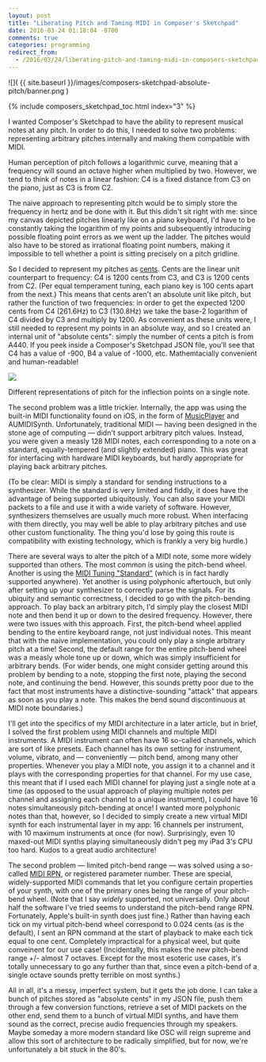 ```yaml
---
layout: post
title: "Liberating Pitch and Taming MIDI in Composer's Sketchpad"
date: 2016-03-24 01:18:04 -0700
comments: true
categories: programming
redirect_from:
  - /2016/03/24/liberating-pitch-and-taming-midi-in-composers-sketchpad
---
```


![]( {{ site.baseurl }}/images/composers-sketchpad-absolute-pitch/banner.png )

{% include composers_sketchpad_toc.html index="3" %}

I wanted Composer's Sketchpad to have the ability to represent musical notes at any pitch. In order to do this, I needed to solve two problems: representing arbitrary pitches internally and making them compatible with MIDI.

<!--more-->

Human perception of pitch follows a logarithmic curve, meaning that a frequency will sound an octave higher when multiplied by two. However, we tend to think of notes in a linear fashion: C4 is a fixed distance from C3 on the piano, just as C3 is from C2.

The naive approach to representing pitch would be to simply store the frequency in hertz and be done with it. But this didn't sit right with me: since my canvas depicted pitches linearly like on a piano keyboard, I'd have to be constantly taking the logarithm of my points and subsequently introducing possible floating point errors as we went up the ladder. The pitches would also have to be stored as irrational floating point numbers, making it impossible to tell whether a point is sitting precisely on a pitch gridline.

So I decided to represent my pitches as [cents][cents]. Cents are the linear unit counterpart to frequency: C4 is 1200 cents from C3, and C3 is 1200 cents from C2. (Per equal temperament tuning, each piano key is 100 cents apart from the next.) This means that cents aren't an absolute unit like pitch, but rather the function of two frequencies: in order to get the expected 1200 cents from C4 (261.6Hz) to C3 (130.8Hz) we take the base-2 logarithm of C4 divided by C3 and multiply by 1200. As convenient as these units were, I still needed to represent my points in an absolute way, and so I created an internal unit of "absolute cents": simply the number of cents a pitch is from A440. If you peek inside a Composer's Sketchpad JSON file, you'll see that C4 has a value of -900, B4 a value of -1000, etc. Mathemtacially convenient and human-readable!

<div class="caption">
<img src="{{ site.baseurl }}/images/composers-sketchpad-absolute-pitch/cents.png">
<p>Different representations of pitch for the inflection points on a single note.</p>
</div>

The second problem was a little trickier. Internally, the app was using the built-in MIDI functionality found on iOS, in the form of [MusicPlayer][musicplayer] and AUMIDISynth. Unfortunately, traditional MIDI — having been designed in the stone age of computing — didn't support arbitrary pitch values. Instead, you were given a measly 128 MIDI notes, each corresponding to a note on a standard, equally-tempered (and slightly extended) piano. This was great for interfacing with hardware MIDI keyboards, but hardly appropriate for playing back arbitrary pitches.

(To be clear: MIDI is simply a standard for sending instructions to a synthesizer. While the standard is very limited and fiddly, it does have the advantage of being supported ubiquitously. You can also save your MIDI packets to a file and use it with a wide variety of software. However, synthesizers themselves are usually much more robust. When interfacing with them directly, you may well be able to play arbitrary pitches and use other custom functionality. The thing you'd lose by going this route is compatibility with existing technology, which is frankly a very big hurdle.)

There are several ways to alter the pitch of a MIDI note, some more widely supported than others. The most common is using the pitch-bend wheel. Another is using the [MIDI Tuning "Standard"][midi_tuning_standard] (which is in fact hardly supported anywhere). Yet another is using polyphonic aftertouch, but only after setting up your synthesizer to correctly parse the signals. For its ubiquity and semantic correctness, I decided to go with the pitch-bending approach. To play back an arbitrary pitch, I'd simply play the closest MIDI note and then bend it up or down to the desired frequency. However, there were two issues with this approach. First, the pitch-bend wheel applied bending to the entire keyboard range, not just individual notes. This meant that with the naive implementation, you could only play a single arbitrary pitch at a time! Second, the default range for the entire pitch-bend wheel was a measly whole tone up or down, which was simply insufficient for arbitrary bends. (For wider bends, one might consider getting around this problem by bending to a note, stopping the first note, playing the second note, and continuing the bend. However, this sounds pretty poor due to the fact that most instruments have a distinctive-sounding "attack" that appears as soon as you play a note. This makes the bend sound discontinuous at MIDI note boundaries.)

I'll get into the specifics of my MIDI architecture in a later article, but in brief, I solved the first problem using MIDI channels and multiple MIDI instruments. A MIDI instrument can often have 16 so-called channels, which are sort of like presets. Each channel has its own setting for instrument, volume, vibrato, and — conveniently — pitch bend, among many other properties. Whenever you play a MIDI note, you assign it to a channel and it plays with the corresponding properties for that channel. For my use case, this meant that if I used each MIDI channel for playing just a single note at a time (as opposed to the usual approach of playing multiple notes per channel and assigning each channel to a unique instrument), I could have 16 notes simultaneously pitch-bending at once! I wanted more polyphonic notes than that, however, so I decided to simply create a new virtual MIDI synth for each instrumental layer in my app: 16 channels per instrument, with 10 maximum instruments at once (for now). Surprisingly, even 10 maxed-out MIDI synths playing simultaneously didn't peg my iPad 3's CPU too hard. Kudos to a great audio architecture!

The second problem — limited pitch-bend range — was solved using a so-called [MIDI RPN][midi_rpn], or registered parameter number. These are special, widely-supported MIDI commands that let you configure certain properties of your synth, with one of the primary ones being the range of your pitch-bend wheel. (Note that I say *widely* supported, not universally. Only about half the software I've tried seems to understand the pitch-bend range RPN. Fortunately, Apple's built-in synth does just fine.) Rather than having each tick on my virtual pitch-bend wheel correspond to 0.024 cents (as is the default), I sent an RPN command at the start of playback to make each tick equal to one cent. Completely impractical for a physical weel, but quite conveinent for our use case! (Incidentally, this makes the new pitch-bend range +/- almost 7 octaves. Except for the most esoteric use cases, it's totally unnecessary to go any further than that, since even a pitch-bend of a single octave sounds pretty terrible on most synths.)

All in all, it's a messy, imperfect system, but it gets the job done. I can take a bunch of pitches stored as "absolute cents" in my JSON file, push them through a few conversion functions, retrieve a set of MIDI packets on the other end, send them to a bunch of virtual MIDI synths, and have them sound as the correct, precise audio frequencies through my speakers. Maybe someday a more modern standard like OSC will reign supreme and allow this sort of architecture to be radically simplified, but for now, we're unfortunately a bit stuck in the 80's.

[cents]: https://en.wikipedia.org/wiki/Cent_(music)
[musicplayer]: https://developer.apple.com/library/ios/documentation/AudioToolbox/Reference/MusicPlayerServices_Reference/index.html
[midi_tuning_standard]: https://en.wikipedia.org/wiki/MIDI_Tuning_Standard
[midi_rpn]: http://www.blitter.com/~russtopia/MIDI/~jglatt/tech/midispec/rpn.htm